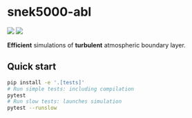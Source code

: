 # snek5000-abl

[![](https://github.com/exabl/snek5000-abl/workflows/Tests/badge.svg)](https://github.com/exabl/snek5000-abl/actions?workflow=Tests)
[![](https://github.com/exabl/snek5000-abl/workflows/Docs/badge.svg)](https://github.com/exabl/snek5000-abl/actions?workflow=Docs)

**Efficient** simulations of **turbulent** atmospheric boundary layer.

## Quick start

```sh
pip install -e '.[tests]'
# Run simple tests: including compilation
pytest
# Run slow tests: launches simulation
pytest --runslow
```

